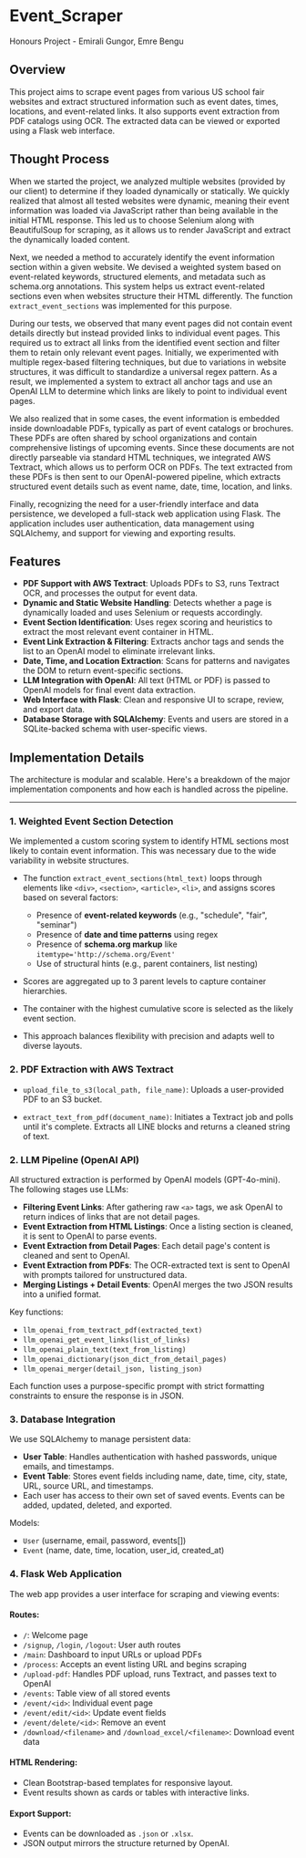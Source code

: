 # Event_Scraper
Honours  Project - Emirali Gungor, Emre Bengu

## Overview

This project aims to scrape event pages from various US school fair websites and extract structured information such as event dates, times, locations, and event-related links. It also supports event extraction from PDF catalogs using OCR. The extracted data can be viewed or exported using a Flask web interface.

## Thought Process

When we started the project, we analyzed multiple websites (provided by our client) to determine if they loaded dynamically or statically. We quickly realized that almost all tested websites were dynamic, meaning their event information was loaded via JavaScript rather than being available in the initial HTML response. This led us to choose Selenium along with BeautifulSoup for scraping, as it allows us to render JavaScript and extract the dynamically loaded content.

Next, we needed a method to accurately identify the event information section within a given website. We devised a weighted system based on event-related keywords, structured elements, and metadata such as schema.org annotations. This system helps us extract event-related sections even when websites structure their HTML differently. The function `extract_event_sections` was implemented for this purpose.

During our tests, we observed that many event pages did not contain event details directly but instead provided links to individual event pages. This required us to extract all links from the identified event section and filter them to retain only relevant event pages. Initially, we experimented with multiple regex-based filtering techniques, but due to variations in website structures, it was difficult to standardize a universal regex pattern. As a result, we implemented a system to extract all anchor tags and use an OpenAI LLM to determine which links are likely to point to individual event pages.

We also realized that in some cases, the event information is embedded inside downloadable PDFs, typically as part of event catalogs or brochures. These PDFs are often shared by school organizations and contain comprehensive listings of upcoming events. Since these documents are not directly parseable via standard HTML techniques, we integrated AWS Textract, which allows us to perform OCR on PDFs. The text extracted from these PDFs is then sent to our OpenAI-powered pipeline, which extracts structured event details such as event name, date, time, location, and links.

Finally, recognizing the need for a user-friendly interface and data persistence, we developed a full-stack web application using Flask. The application includes user authentication, data management using SQLAlchemy, and support for viewing and exporting results.

## Features

- **PDF Support with AWS Textract**: Uploads PDFs to S3, runs Textract OCR, and processes the output for event data.
- **Dynamic and Static Website Handling**: Detects whether a page is dynamically loaded and uses Selenium or requests accordingly.
- **Event Section Identification**: Uses regex scoring and heuristics to extract the most relevant event container in HTML.
- **Event Link Extraction & Filtering**: Extracts anchor tags and sends the list to an OpenAI model to eliminate irrelevant links.
- **Date, Time, and Location Extraction**: Scans for patterns and navigates the DOM to return event-specific sections.
- **LLM Integration with OpenAI**: All text (HTML or PDF) is passed to OpenAI models for final event data extraction.
- **Web Interface with Flask**: Clean and responsive UI to scrape, review, and export data.
- **Database Storage with SQLAlchemy**: Events and users are stored in a SQLite-backed schema with user-specific views.

## Implementation Details

The architecture is modular and scalable. Here's a breakdown of the major implementation components and how each is handled across the pipeline.

---

### 1. Weighted Event Section Detection

We implemented a custom scoring system to identify HTML sections most likely to contain event information. This was necessary due to the wide variability in website structures.

- The function `extract_event_sections(html_text)` loops through elements like `<div>`, `<section>`, `<article>`, `<li>`, and assigns scores based on several factors:
  - Presence of **event-related keywords** (e.g., "schedule", "fair", "seminar")
  - Presence of **date and time patterns** using regex
  - Presence of **schema.org markup** like `itemtype='http://schema.org/Event'`
  - Use of structural hints (e.g., parent containers, list nesting)

- Scores are aggregated up to 3 parent levels to capture container hierarchies.
- The container with the highest cumulative score is selected as the likely event section.
- This approach balances flexibility with precision and adapts well to diverse layouts.

### 2. PDF Extraction with AWS Textract

- `upload_file_to_s3(local_path, file_name)`:
  Uploads a user-provided PDF to an S3 bucket.

- `extract_text_from_pdf(document_name)`:
  Initiates a Textract job and polls until it's complete. Extracts all LINE blocks and returns a cleaned string of text.

### 2. LLM Pipeline (OpenAI API)

All structured extraction is performed by OpenAI models (GPT-4o-mini). The following stages use LLMs:

- **Filtering Event Links**: After gathering raw `<a>` tags, we ask OpenAI to return indices of links that are not detail pages.
- **Event Extraction from HTML Listings**: Once a listing section is cleaned, it is sent to OpenAI to parse events.
- **Event Extraction from Detail Pages**: Each detail page's content is cleaned and sent to OpenAI.
- **Event Extraction from PDFs**: The OCR-extracted text is sent to OpenAI with prompts tailored for unstructured data.
- **Merging Listings + Detail Events**: OpenAI merges the two JSON results into a unified format.

Key functions:
- `llm_openai_from_textract_pdf(extracted_text)`
- `llm_openai_get_event_links(list_of_links)`
- `llm_openai_plain_text(text_from_listing)`
- `llm_openai_dictionary(json_dict_from_detail_pages)`
- `llm_openai_merger(detail_json, listing_json)`

Each function uses a purpose-specific prompt with strict formatting constraints to ensure the response is in JSON.

### 3. Database Integration

We use SQLAlchemy to manage persistent data:

- **User Table**: Handles authentication with hashed passwords, unique emails, and timestamps.
- **Event Table**: Stores event fields including name, date, time, city, state, URL, source URL, and timestamps.
- Each user has access to their own set of saved events. Events can be added, updated, deleted, and exported.

Models:
- `User` (username, email, password, events[])
- `Event` (name, date, time, location, user_id, created_at)

### 4. Flask Web Application

The web app provides a user interface for scraping and viewing events:

#### Routes:
- `/`: Welcome page
- `/signup`, `/login`, `/logout`: User auth routes
- `/main`: Dashboard to input URLs or upload PDFs
- `/process`: Accepts an event listing URL and begins scraping
- `/upload-pdf`: Handles PDF upload, runs Textract, and passes text to OpenAI
- `/events`: Table view of all stored events
- `/event/<id>`: Individual event page
- `/event/edit/<id>`: Update event fields
- `/event/delete/<id>`: Remove an event
- `/download/<filename>` and `/download_excel/<filename>`: Download event data

#### HTML Rendering:
- Clean Bootstrap-based templates for responsive layout.
- Event results shown as cards or tables with interactive links.

#### Export Support:
- Events can be downloaded as `.json` or `.xlsx`.
- JSON output mirrors the structure returned by OpenAI.
